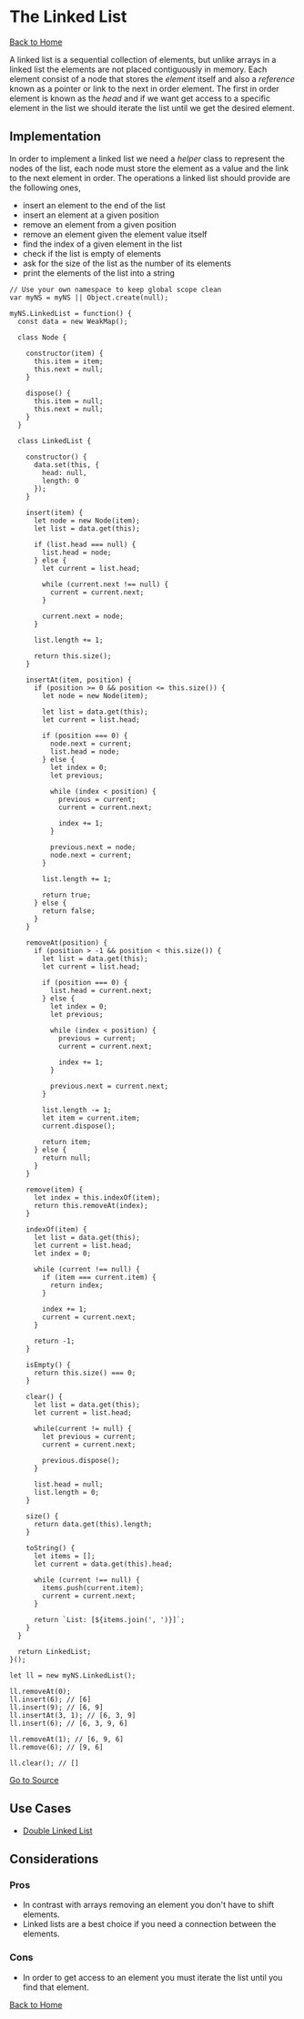 # The Linked List #

[Back to Home](../../../../)

A linked list is a sequential collection of elements, but unlike arrays in a linked list the elements are not placed contiguously in memory. Each element consist of a node that stores the *element* itself and also a *reference* known as a pointer or link to the next in order element. The first in order element is known as the *head* and if we want get access to a specific element in the list we should iterate the list until we get the desired element.

## Implementation ##

In order to implement a linked list we need a *helper* class to represent the nodes of the list, each node must store the element as a value and the link to the next element in order. The operations a linked list should provide are the following ones,

* insert an element to the end of the list
* insert an element at a given position
* remove an element from a given position
* remove an element given the element value itself
* find the index of a given element in the list
* check if the list is empty of elements
* ask for the size of the list as the number of its elements
* print the elements of the list into a string

```
// Use your own namespace to keep global scope clean
var myNS = myNS || Object.create(null);

myNS.LinkedList = function() {
  const data = new WeakMap();

  class Node {

    constructor(item) {
      this.item = item;
      this.next = null;
    }

    dispose() {
      this.item = null;
      this.next = null;
    }
  }

  class LinkedList {

    constructor() {
      data.set(this, {
        head: null,
        length: 0
      });
    }

    insert(item) {
      let node = new Node(item);
      let list = data.get(this);

      if (list.head === null) {
        list.head = node;
      } else {
        let current = list.head;

        while (current.next !== null) {
          current = current.next;
        }

        current.next = node;
      }

      list.length += 1;

      return this.size();
    }

    insertAt(item, position) {
      if (position >= 0 && position <= this.size()) {
        let node = new Node(item);

        let list = data.get(this);
        let current = list.head;

        if (position === 0) {
          node.next = current;
          list.head = node;
        } else {
          let index = 0;
          let previous;

          while (index < position) {
            previous = current;
            current = current.next;

            index += 1;
          }

          previous.next = node;
          node.next = current;
        }

        list.length += 1;

        return true;
      } else {
        return false;
      }
    }

    removeAt(position) {
      if (position > -1 && position < this.size()) {
        let list = data.get(this);
        let current = list.head;

        if (position === 0) {
          list.head = current.next;
        } else {
          let index = 0;
          let previous;

          while (index < position) {
            previous = current;
            current = current.next;

            index += 1;
          }

          previous.next = current.next;
        }

        list.length -= 1;
        let item = current.item;
        current.dispose();

        return item;
      } else {
        return null;
      }
    }

    remove(item) {
      let index = this.indexOf(item);
      return this.removeAt(index);
    }

    indexOf(item) {
      let list = data.get(this);
      let current = list.head;
      let index = 0;

      while (current !== null) {
        if (item === current.item) {
          return index;
        }

        index += 1;
        current = current.next;
      }

      return -1;
    }

    isEmpty() {
      return this.size() === 0;
    }

    clear() {
      let list = data.get(this);
      let current = list.head;

      while(current != null) {
        let previous = current;
        current = current.next;

        previous.dispose();
      }

      list.head = null;
      list.length = 0;
    }

    size() {
      return data.get(this).length;
    }

    toString() {
      let items = [];
      let current = data.get(this).head;

      while (current !== null) {
        items.push(current.item);
        current = current.next;
      }

      return `List: [${items.join(', ')}]`;
    }
  }

  return LinkedList;
}();

let ll = new myNS.LinkedList();

ll.removeAt(0);
ll.insert(6); // [6]
ll.insert(9); // [6, 9]
ll.insertAt(3, 1); // [6, 3, 9]
ll.insert(6); // [6, 3, 9, 6]

ll.removeAt(1); // [6, 9, 6]
ll.remove(6); // [9, 6]

ll.clear(); // []
```

[Go to Source](index.js)

## Use Cases ##
* [Double Linked List](double-linked-list.js)

## Considerations ##

### Pros ###
* In contrast with arrays removing an element you don't have to shift elements.
* Linked lists are a best choice if you need a connection between the elements.

### Cons ###
* In order to get access to an element you must iterate the list until you find that element.

[Back to Home](../../../../)
